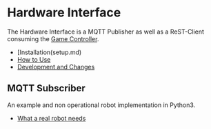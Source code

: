 # Hardware Interface
The Hardware Interface is a MQTT Publisher as well as a ReST-Client consuming the [Game Controller](https://github.com/FactoryRally/game-controller).

* [Installation(setup.md)
* [How to Use](howToUse.md)
* [Development and Changes](changes.md)

## MQTT Subscriber

An example and non operational robot implementation in Python3.
* [What a real robot needs](sub_impl.md) 
